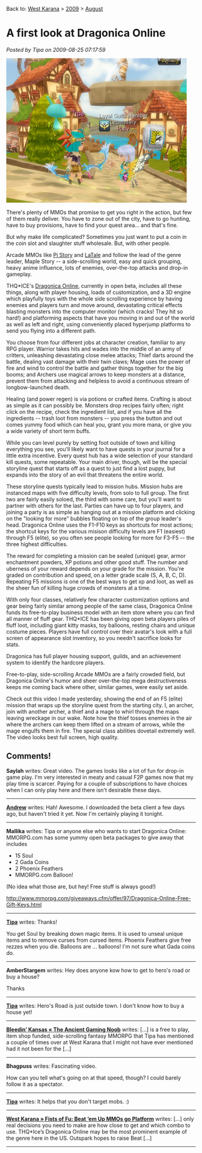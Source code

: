 Back to: [West Karana](/posts/westkarana.md) > [2009](/posts/2009/westkarana.md) > [August](./westkarana.md)
# A first look at Dragonica Online

*Posted by Tipa on 2009-08-25 07:17:59*

![Gawking at passers-by in Dragonica Online](../../../uploads/2009/08/Dragonica-2009-08-24-08-03-50-41.jpg "Gawking at passers-by in Dragonica Online")

There's plenty of MMOs that promise to get you right in the action, but few of them really deliver. You have to zone out of the city, have to go hunting, have to buy provisions, have to find your quest area... and that's fine.

But why make life complicated? Sometimes you just want to put a coin in the coin slot and slaughter stuff wholesale. But, with other people.

Arcade MMOs like [Pi Story](../../../index.php/2008/10/12/pi-story-one-in-a-thousand/) and [LaTale](http://latale.ogplanet.com/) and follow the lead of the genre leader, Maple Story -- a side-scrolling world, easy and quick grouping, heavy anime influence, lots of enemies, over-the-top attacks and drop-in gameplay.

THQ*ICE's [Dragonica Online](http://dragonica.thqice.com/), currently in open beta, includes all these things, along with player housing, loads of customization, and a 3D engine which playfully toys with the whole side scrolling experience by having enemies and players turn and move around, devastating critical effects blasting monsters into the computer monitor (which cracks! They hit so hard!) and platforming aspects that have you moving in and out of the world as well as left and right, using conveniently placed hyperjump platforms to send you flying into a different path.

You choose from four different jobs at character creation, familiar to any RPG player. Warrior takes hits and wades into the middle of an army of critters, unleashing devastating close melee attacks; Thief darts around the battle, dealing vast damage with their twin claws; Mage uses the power of fire and wind to control the battle and gather things together for the big booms; and Archers use magical arrows to keep monsters at a distance, prevent them from attacking and helpless to avoid a continuous stream of longbow-launched death.

Healing (and power regen) is via potions or crafted items. Crafting is about as simple as it can possibly be. Monsters drop recipes fairly often; right click on the recipe, check the ingredient list, and if you have all the ingredients -- trash loot from monsters -- you press the button and out comes yummy food which can heal you, grant you more mana, or give you a wide variety of short term buffs.

While you can level purely by setting foot outside of town and killing everything you see, you'll likely want to have quests in your journal for a little extra incentive. Every quest hub has a wide selection of your standard kill quests, some repeatable. Your main driver, though, will be the special storyline quest that starts off as a quest to just find a lost puppy, but expands into the story of an evil that threatens the entire world.

These storyline quests typically lead to mission hubs. Mission hubs are instanced maps with five difficulty levels, from solo to full group. The first two are fairly easily soloed, the third with some care, but you'll want to partner with others for the last. Parties can have up to four players, and joining a party is as simple as hanging out at a mission platform and clicking on the "looking for more" bubbles floating on top of the group leader's head. Dragonica Online uses the F1-F10 keys as shortcuts for most actions; the shortcut keys for the various misison difficulty levels are F1 (easiest) through F5 (elite), so you often see people looking for more for F3-F5 -- the three highest difficulties.

The reward for completing a mission can be sealed (unique) gear, armor enchantment powders, XP potions and other good stuff. The number and uberness of your reward depends on your grade for the mission. You're graded on contribution and speed, on a letter grade scale (S, A, B, C, D). Repeating F5 missions is one of the best ways to get xp and loot, as well as the sheer fun of killing huge crowds of monsters at a time.

With only four classes, relatively few character customization options and gear being fairly similar among people of the same class, Dragonica Online funds its free-to-play business model with an item store where you can find all manner of fluff gear. THQ*ICE has been giving open beta players piles of fluff loot, including giant kitty masks, toy balloons, resting chairs and unique costume pieces. Players have full control over their avatar's look with a full screen of appearance slot inventory, so you needn't sacrifice looks for stats.

Dragonica has full player housing support, guilds, and an achievement system to identify the hardcore players.

Free-to-play, side-scrolling Arcade MMOs are a fairly crowded field, but Dragonica Online's humor and sheer over-the-top mega destructiveness keeps me coming back where other, similar games, were easily set aside.

Check out this video I made yesterday, showing the end of an F5 (elite) mission that wraps up the storyline quest from the starting city. I, an archer, join with another archer, a thief and a mage to whirl through the maps leaving wreckage in our wake. Note how the thief tosses enemies in the air where the archers can keep them lifted on a stream of arrows, while the mage engulfs them in fire. The special class abilities dovetail extremely well. The video looks best full screen, high quality.



## Comments!

**Saylah** writes: Great video. The games looks like a lot of fun for drop-in game play. I'm very interested in meaty and casual F2P games now that my play time is scarcer. Paying for a couple of subscriptions to have choices when I can only play here and there isn't desirable these days.

---

**[Andrew](http://teethandclaws.blogspot.com)** writes: Hah! Awesome. I downloaded the beta client a few days ago, but haven't tried it yet. Now I'm certainly playing it tonight.

---

**Mallika** writes: Tipa or anyone else who wants to start Dragonica Online: MMORPG.com has some yummy open beta packages to give away that includes 

 * 15 Soul
 * 2 Gada Coins
 * 2 Phoenix Feathers
 * MMORPG.com Balloon!

(No idea what those are, but hey! Free stuff is always good!)

http://www.mmorpg.com/giveaways.cfm/offer/97/Dragonica-Online-Free-Gift-Keys.html

---

**[Tipa](https://chasingdings.com)** writes: Thanks!

You get Soul by breaking down magic items. It is used to unseal unique items and to remove curses from cursed items. Phoenix Feathers give free rezzes when you die. Balloons are ... balloons! I'm not sure what Gada coins do.

---

**AmberStargem** writes: Hey does anyone kow how to get to hero's road or buy a house? 

Thanks

---

**[Tipa](https://chasingdings.com)** writes: Hero's Road is just outside town. I don't know how to buy a house yet!

---

**[Bleedin&#8217; Kansas &laquo; The Ancient Gaming Noob](http://tagn.wordpress.com/2009/10/15/bleedin-kansas/)** writes: [...] is a free to play, item shop funded, side-scrolling fantasy MMORPG that Tipa has mentioned a couple of times over at West Karana that I might not have ever mentioned had it not been for the [...]

---

**Bhagpuss** writes: Fascinating video.

How can you tell what's going on at that speed, though? I could barely follow it as a spectator.

---

**[Tipa](https://chasingdings.com)** writes: It helps that you don't target mobs. :)

---

**[West Karana » Fists of Fu: Beat &#8216;em Up MMOs go Platform](https://chasingdings.com/index.php/2010/06/25/fists-of-fu-beat-em-up-mmos-go-platform/)** writes: [...] only real decisions you need to make are how close to get and which combo to use. THQ*Ice’s Dragonica Online may be the most prominent example of the genre here in the US. Outspark hopes to raise Beat [...]

---

